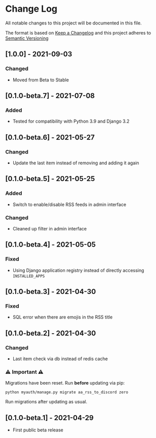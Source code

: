 # Change Log

All notable changes to this project will be documented in this file.

The format is based on [Keep a Changelog](http://keepachangelog.com/)
and this project adheres to [Semantic Versioning](http://semver.org/)


## [1.0.0] - 2021-09-03

### Changed

- Moved from Beta to Stable


## [0.1.0-beta.7] - 2021-07-08

### Added

- Tested for compatibility with Python 3.9 and Django 3.2


## [0.1.0-beta.6] - 2021-05-27

### Changed

- Update the last item instead of removing and adding it again


## [0.1.0-beta.5] - 2021-05-25

### Added

- Switch to enable/disable RSS feeds in admin interface

### Changed

- Cleaned up filter in admin interface


## [0.1.0-beta.4] - 2021-05-05

### Fixed

- Using Django application registry instead of directly accessing `INSTALLED_APPS`


## [0.1.0-beta.3] - 2021-04-30

### Fixed

- SQL error when there are emojis in the RSS title


## [0.1.0-beta.2] - 2021-04-30

### Changed

- Last item check via db instead of redis cache

### ⚠️ Important ⚠️

Migrations have been reset. Run **before** updating via pip:

```shell
python myauth/manage.py migrate aa_rss_to_discord zero
```

Run migrations after updating as usual.


## [0.1.0-beta.1] - 2021-04-29

- First public beta release
